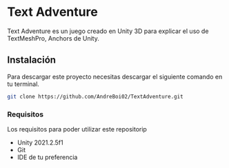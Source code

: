 # Text Adventure

Text Adventure es un juego creado en Unity 3D para explicar el uso de TextMeshPro, Anchors de Unity.

## Instalación

Para descargar este proyecto necesitas descargar el siguiente comando en tu terminal.

```bash
git clone https://github.com/AndreBoi02/TextAdventure.git
```

### Requisitos

Los requisitos para poder utilizar este repositorip

* Unity 2021.2.5f1
* Git
* IDE de tu preferencia
